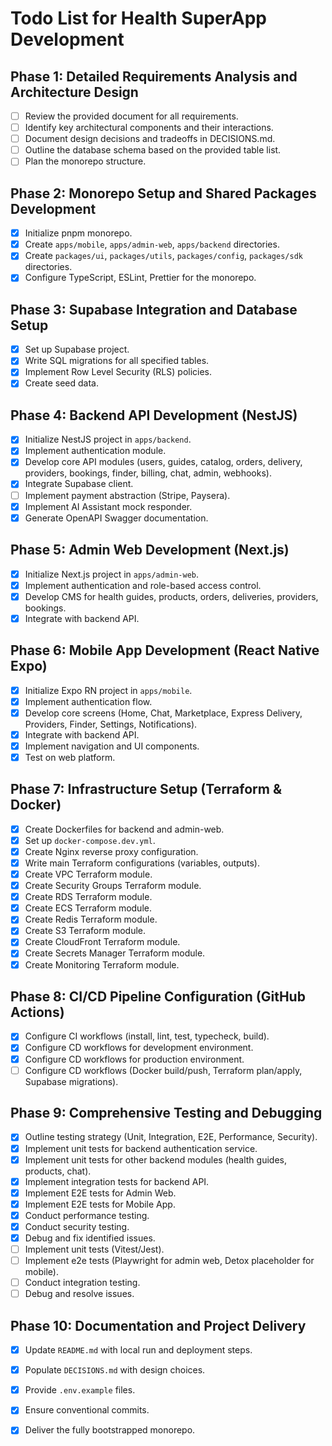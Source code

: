 # Todo List for Health SuperApp Development

## Phase 1: Detailed Requirements Analysis and Architecture Design
- [ ] Review the provided document for all requirements.
- [ ] Identify key architectural components and their interactions.
- [ ] Document design decisions and tradeoffs in DECISIONS.md.
- [ ] Outline the database schema based on the provided table list.
- [ ] Plan the monorepo structure.

## Phase 2: Monorepo Setup and Shared Packages Development
- [x] Initialize pnpm monorepo.
- [x] Create `apps/mobile`, `apps/admin-web`, `apps/backend` directories.
- [x] Create `packages/ui`, `packages/utils`, `packages/config`, `packages/sdk` directories.
- [x] Configure TypeScript, ESLint, Prettier for the monorepo.

## Phase 3: Supabase Integration and Database Setup
- [x] Set up Supabase project.
- [x] Write SQL migrations for all specified tables.
- [x] Implement Row Level Security (RLS) policies.
- [x] Create seed data.

## Phase 4: Backend API Development (NestJS)
- [x] Initialize NestJS project in `apps/backend`.
- [x] Implement authentication module.
- [x] Develop core API modules (users, guides, catalog, orders, delivery, providers, bookings, finder, billing, chat, admin, webhooks).
- [x] Integrate Supabase client.
- [ ] Implement payment abstraction (Stripe, Paysera).
- [x] Implement AI Assistant mock responder.
- [x] Generate OpenAPI Swagger documentation.

## Phase 5: Admin Web Development (Next.js)
- [x] Initialize Next.js project in `apps/admin-web`.
- [x] Implement authentication and role-based access control.
- [x] Develop CMS for health guides, products, orders, deliveries, providers, bookings.
- [x] Integrate with backend API.

## Phase 6: Mobile App Development (React Native Expo)
- [x] Initialize Expo RN project in `apps/mobile`.
- [x] Implement authentication flow.
- [x] Develop core screens (Home, Chat, Marketplace, Express Delivery, Providers, Finder, Settings, Notifications).
- [x] Integrate with backend API.
- [x] Implement navigation and UI components.
- [x] Test on web platform.

## Phase 7: Infrastructure Setup (Terraform & Docker)
- [x] Create Dockerfiles for backend and admin-web.
- [x] Set up `docker-compose.dev.yml`.
- [x] Create Nginx reverse proxy configuration.
- [x] Write main Terraform configurations (variables, outputs).
- [x] Create VPC Terraform module.
- [x] Create Security Groups Terraform module.
- [x] Create RDS Terraform module.
- [x] Create ECS Terraform module.
- [x] Create Redis Terraform module.
- [x] Create S3 Terraform module.
- [x] Create CloudFront Terraform module.
- [x] Create Secrets Manager Terraform module.
- [x] Create Monitoring Terraform module.

## Phase 8: CI/CD Pipeline Configuration (GitHub Actions)
- [x] Configure CI workflows (install, lint, test, typecheck, build).
- [x] Configure CD workflows for development environment.
- [x] Configure CD workflows for production environment.
- [ ] Configure CD workflows (Docker build/push, Terraform plan/apply, Supabase migrations).

## Phase 9: Comprehensive Testing and Debugging
- [x] Outline testing strategy (Unit, Integration, E2E, Performance, Security).
- [x] Implement unit tests for backend authentication service.
- [x] Implement unit tests for other backend modules (health guides, products, chat).
- [x] Implement integration tests for backend API.
- [x] Implement E2E tests for Admin Web.
- [x] Implement E2E tests for Mobile App.
- [x] Conduct performance testing.
- [x] Conduct security testing.
- [x] Debug and fix identified issues.
- [ ] Implement unit tests (Vitest/Jest).
- [ ] Implement e2e tests (Playwright for admin web, Detox placeholder for mobile).
- [ ] Conduct integration testing.
- [ ] Debug and resolve issues.

## Phase 10: Documentation and Project Delivery
- [x] Update `README.md` with local run and deployment steps.
- [x] Populate `DECISIONS.md` with design choices.
- [x] Provide `.env.example` files.
- [x] Ensure conventional commits.
- [x] Deliver the fully bootstrapped monorepo.

